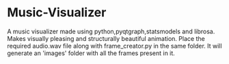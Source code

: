 # Music-Visualizer

A music visualizer made using python,pyqtgraph,statsmodels and librosa. 
Makes visually pleasing and structurally beautiful animation.
Place the required audio.wav file along with frame_creator.py in the same folder. It will generate an 'images' folder with all the frames present in it.
